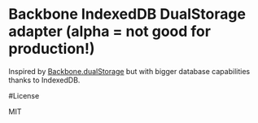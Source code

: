 
# Backbone IndexedDB DualStorage adapter (alpha = not good for production!)

Inspired by [Backbone.dualStorage](https://github.com/nilbus/Backbone.dualStorage) but with bigger database capabilities thanks to IndexedDB.



#License

MIT

